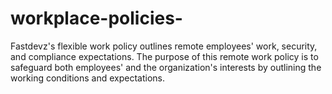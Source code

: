 # workplace-policies-
Fastdevz's flexible work policy outlines remote employees' work, security, and compliance expectations. The purpose of this remote work policy is to safeguard both employees' and the organization's interests by outlining the working conditions and expectations.
